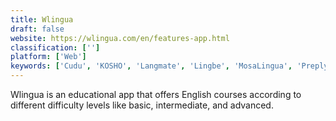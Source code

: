 ```yaml
---
title: Wlingua
draft: false 
website: https://wlingua.com/en/features-app.html
classification: ['']
platform: ['Web']
keywords: ['Cudu', 'KOSHO', 'Langmate', 'Lingbe', 'MosaLingua', 'Preply']
---
```

Wlingua is an educational app that offers English courses according to different difficulty levels like basic, intermediate, and advanced.